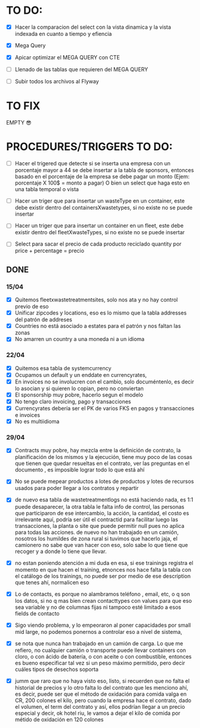 # TO DO:
- [x] Hacer la comparacion del select con la vista dinamica y la vista indexada en cuanto a tiempo y efiencia
- [x] Mega Query
- [x] Apicar optimizar el MEGA QUERY con CTE
- [ ] Llenado de las tablas que requieren del MEGA QUERY
- [ ] Subir todos los archivos al Flyway


# TO FIX
 EMPTY 😎
# PROCEDURES/TRIGGERS TO DO:
- [ ] Hacer el trigered que detecte si se inserta una empresa con un porcentaje mayor a 44 se debe insertar a la tabla de sponsors, entonces basado en el porcentaje de la empresa se debe pagar un monto (Ejem: porcentaje X 100$ = monto a pagar) O bien un select que haga esto en una tabla temporal o vista

- [ ] Hacer un triger que para insertar un wasteType en un container, este debe existir dentro del containersXwastetypes, si no existe no se puede insertar

- [ ] Hacer un triger que para insertar un container en un fleet, este debe existir dentro del fleetXwasteTypes, si no existe no se puede insertar

- [ ] Select para sacar el precio de cada producto reciclado quantity por price + percentage = precio

## DONE
### 15/04
- [x] Quitemos fleetxwastetreatmentsites, solo nos ata y no hay control previo de eso
- [x] Unificar zipcodes y locations, eso es lo mismo que la tabla addresses del patrón de addreses
- [x] Countries no está asociado a estates para el patrón y nos faltan las zonas
- [x] No amarren un country a una moneda ni a un idioma
### 22/04
- [x] Quitemos esa tabla de systemcurrency
- [x] Ocupamos un default y un enddate en currencyrates, 
- [x] En invoices no se involucren con el cambio, solo documéntenlo, es decir lo asocian y si quieren lo copian, pero no conviertan
- [x] El sponsorship muy pobre, hacerlo segun el modelo
- [x] No tengo claro invoicing, pago y transacciones
- [x] Currencyrates debería ser el PK de varios FKS en pagos y transacciones e invoices
- [x] No es multiidioma 
### 29/04
- [x] Contracts muy pobre, hay mezcla entre la definición de contrato, la planificación de los mismos y la ejecución, tiene muy poco de las cosas que tienen que quedar resueltas en el contrato, ver las preguntas en el documento , es imposible lograr todo lo que está ahí
- [x] No se puede mepear productos a lotes de productos y lotes de recursos usados para poder llegar a los contratos y repartir
- [x]  de nuevo esa tabla de wastetreatmentlogs no está haciendo nada, es 1:1 puede desaparecer, la otra tabla le falta info de control, las personas que participaron de ese intercambio, la acción, la cantidad, el costo es irrelevante aquí, podría ser útil el contractid para facilitar luego las transacciones, la planta o site que puede permitir null pues no aplica para todas las acciones. de nuevo no han trabajado en un camión, nosotros los humildes de zona rural si tuvimos que hacerlo jaja, el camionero no sabe que van hacer con eso, solo sabe lo que tiene que recoger y a donde lo tiene que llevar. 
- [x] no estan poniendo atención a mi duda en esa, si ese trainings registra el momento en que hacen el training, etnonces nos hace falta la tabla con el catálogo de los trainings, no puede ser por medio de ese description que tenes ahí, normalicen eso
- [x] Lo de contacts, es porque no alambramos teléfono , email, etc, o q son los datos, si no q mas bien crean contacttypes con values para que eso sea variable y no de columnas fijas ni tampoco esté limitado a esos fields de contacto
- [x] Sigo viendo problema, y lo empeoraron al poner capacidades por small mid large, no podemos ponernos a controlar eso a nivel de sistema,
- [x] se nota que nunca han trabajado en un camión de carga. Lo que me refiero, no cualquier camión o transporte puede llevar containers con cloro, o con ácido de batería, o con aceite o con combustible, entonces es bueno especificar tal vez si un peso máximo permitido, pero decir cuáles tipos de desechos soporta
- [x] jumm que raro que no haya visto eso, listo, si recuerden que no falta el historial de precios y lo otro falta lo del contrato que les menciono ahí, es decir, puede ser que el método de oxidación para comida valga en CR, 200 colones el kilo, pero cuando la empresa hace el contrato, dado el volumen, el term del contrato y así, ellos podrían llegar a un precio especial y decir, ok hotel riu, le vamos a dejar el kilo de comida por métido de oxidación en 120 colones

